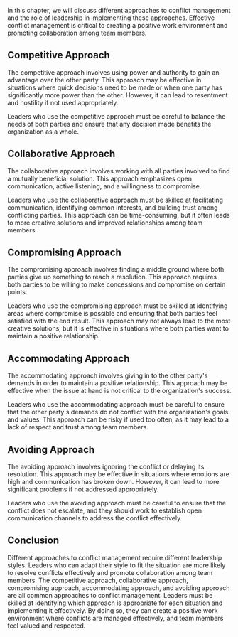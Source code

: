 
In this chapter, we will discuss different approaches to conflict management and the role of leadership in implementing these approaches. Effective conflict management is critical to creating a positive work environment and promoting collaboration among team members.

Competitive Approach
--------------------

The competitive approach involves using power and authority to gain an advantage over the other party. This approach may be effective in situations where quick decisions need to be made or when one party has significantly more power than the other. However, it can lead to resentment and hostility if not used appropriately.

Leaders who use the competitive approach must be careful to balance the needs of both parties and ensure that any decision made benefits the organization as a whole.

Collaborative Approach
----------------------

The collaborative approach involves working with all parties involved to find a mutually beneficial solution. This approach emphasizes open communication, active listening, and a willingness to compromise.

Leaders who use the collaborative approach must be skilled at facilitating communication, identifying common interests, and building trust among conflicting parties. This approach can be time-consuming, but it often leads to more creative solutions and improved relationships among team members.

Compromising Approach
---------------------

The compromising approach involves finding a middle ground where both parties give up something to reach a resolution. This approach requires both parties to be willing to make concessions and compromise on certain points.

Leaders who use the compromising approach must be skilled at identifying areas where compromise is possible and ensuring that both parties feel satisfied with the end result. This approach may not always lead to the most creative solutions, but it is effective in situations where both parties want to maintain a positive relationship.

Accommodating Approach
----------------------

The accommodating approach involves giving in to the other party's demands in order to maintain a positive relationship. This approach may be effective when the issue at hand is not critical to the organization's success.

Leaders who use the accommodating approach must be careful to ensure that the other party's demands do not conflict with the organization's goals and values. This approach can be risky if used too often, as it may lead to a lack of respect and trust among team members.

Avoiding Approach
-----------------

The avoiding approach involves ignoring the conflict or delaying its resolution. This approach may be effective in situations where emotions are high and communication has broken down. However, it can lead to more significant problems if not addressed appropriately.

Leaders who use the avoiding approach must be careful to ensure that the conflict does not escalate, and they should work to establish open communication channels to address the conflict effectively.

Conclusion
----------

Different approaches to conflict management require different leadership styles. Leaders who can adapt their style to fit the situation are more likely to resolve conflicts effectively and promote collaboration among team members. The competitive approach, collaborative approach, compromising approach, accommodating approach, and avoiding approach are all common approaches to conflict management. Leaders must be skilled at identifying which approach is appropriate for each situation and implementing it effectively. By doing so, they can create a positive work environment where conflicts are managed effectively, and team members feel valued and respected.
